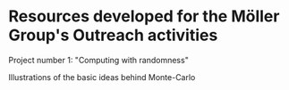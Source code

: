 # Resources developed for the Möller Group's Outreach activities

Project number 1:
"Computing with randomness"

Illustrations of the basic ideas behind Monte-Carlo
